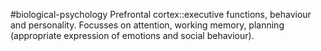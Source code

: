 #biological-psychology 
Prefrontal cortex::executive functions, behaviour and personality. Focusses on attention, working memory, planning (appropriate expression of emotions and social behaviour).